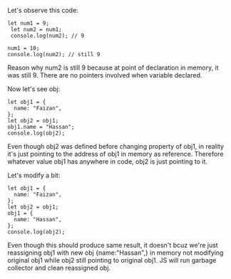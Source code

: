 Let's observe this code:

    let num1 = 9;
     let num2 = num1;
     console.log(num2); // 9

    num1 = 10;
    console.log(num2); // still 9

Reason why num2 is still 9 because at point of declaration in memory, it was still 9. There are no pointers involved when variable declared.

Now let's see obj:

    let obj1 = {
      name: "Faizan",
    };
    let obj2 = obj1;
    obj1.name = "Hassan";
    console.log(obj2);

Even though obj2 was defined before changing property of obj1, in reality it's just pointing to the address of obj1 in memory as reference. Therefore whatever value obj1 has anywhere in code, obj2 is just pointing to it.

Let's modify a bit:

    let obj1 = {
      name: "Faizan",
    };
    let obj2 = obj1;
    obj1 = {
      name: "Hassan",
    };
    console.log(obj2);

Even though this should produce same result, it doesn't bcuz we're just reassigning obj1 with new obj {name:"Hassan",} in memory not modifying original obj1 while obj2 still pointing to original obj1. JS will run garbage collector and clean reassigned obj.
